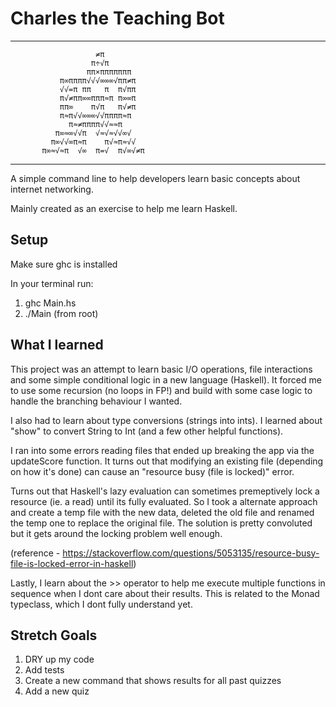 # Charles the Teaching Bot
--------------------------------------
                       ≠π                                     
                      π÷√π               
                     ππ×πππππππ               
               π∞ππππ√√√∞∞∞√ππ≠π         
               √√=π ππ   π  π√ππ                   
               π√≠ππ∞∞πππ≈π π∞∞π               
               ππ∞    π√π   π√≠π                 
               π≈π√√∞∞∞√√ππππ≈π     
                 π≈≠ππππ√√≈≈π                        
              π∞≈∞√√π  √≈√≈√√∞√             
             π∞√√∞π≈π    π√≈π≈√√           
           π∞≈√≈π  √∞  π=√  π√∞√≠π
---------------------------------------

A simple command line to help developers learn basic concepts about internet networking.

Mainly created as an exercise to help me learn Haskell.

## Setup

Make sure ghc is installed

In your terminal run:
1. ghc Main.hs
2. ./Main (from root)

## What I learned

This project was an attempt to learn basic I/O operations, file interactions and some simple conditional logic in a new language (Haskell). It forced me to use some recursion (no loops in FP!) and build with some case logic to handle the branching behaviour I wanted.

I also had to learn about type conversions (strings into ints). I learned about "show" to convert String to Int (and a few other helpful functions).

I ran into some errors reading files that ended up breaking the app via the updateScore function. It turns out that modifying an existing file (depending on how it's done) can cause an "resource busy (file is locked)" error.

Turns out that Haskell's lazy evaluation can sometimes premeptively lock a resource (ie. a read) until its fully evaluated. So I took a alternate approach and create a temp file with the new data, deleted the old file and renamed the temp one to replace the original file. The solution is pretty convoluted but it gets around the locking problem well enough.

(reference - https://stackoverflow.com/questions/5053135/resource-busy-file-is-locked-error-in-haskell)

Lastly, I learn about the >> operator to help me execute multiple functions in sequence when I dont care about their results. This is related
to the Monad typeclass, which I dont fully understand yet.

## Stretch Goals

1. DRY up my code
2. Add tests
3. Create a new command that shows results for all past quizzes
4. Add a new quiz